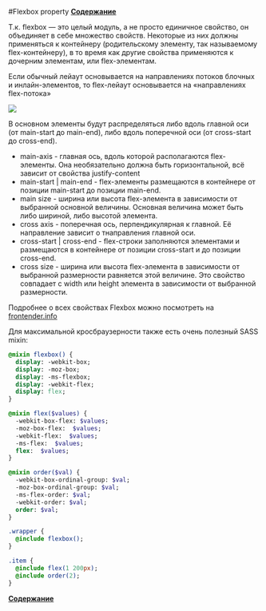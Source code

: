 #Flexbox property
**[Содержание](https://github.com/EvgeniyPolovniy/fron_end_book)**

Т.к. flexbox — это целый модуль, а не просто единичное свойство, он объединяет в себе множество свойств. Некоторые из них должны применяться к контейнеру (родительскому элементу, так называемому flex-контейнеру), в то время как другие свойства применяются к дочерним элементам, или flex-элементам.

Если обычный лейаут основывается на направлениях потоков блочных и инлайн-элементов, то flex-лейаут основывается на «направлениях flex-потока»

![](docs/flexbox.png)

В основном элементы будут распределяться либо вдоль главной оси (от main-start до main-end), либо вдоль поперечной оси (от cross-start до cross-end).

- main-axis - главная ось, вдоль которой располагаются flex-элементы. Oна необязательно должна быть горизонтальной, всё зависит от свойства justify-content
- main-start | main-end - flex-элементы размещаются в контейнере от позиции main-start до позиции main-end.
- main size - ширина или высота flex-элемента в зависимости от выбранной основной величины. Основная величина может быть либо шириной, либо высотой элемента.
- cross axis - поперечная ось, перпендикулярная к главной. Её направление зависит о тнаправления главной оси.
- cross-start | cross-end - flex-строки заполняются элементами и размещаются в контейнере от позиции cross-start и до позиции cross-end.
- cross size - ширина или высота flex-элемента в зависимости от выбранной размерности равняется этой величине. Это свойство совпадает с width или  height элемента в зависимости от выбранной размерности.
 
Подробнее о всех свойствах Flexbox можно посмотреть на [frontender.info](http://frontender.info/a-guide-to-flexbox/)

Для максимальной кросбраузерности также есть очень полезный SASS mixin:

```sass
@mixin flexbox() {
  display: -webkit-box;
  display: -moz-box;
  display: -ms-flexbox;
  display: -webkit-flex;
  display: flex;
}

@mixin flex($values) {
  -webkit-box-flex: $values;
  -moz-box-flex:  $values;
  -webkit-flex:  $values;
  -ms-flex:  $values;
  flex:  $values;
}

@mixin order($val) {
  -webkit-box-ordinal-group: $val;  
  -moz-box-ordinal-group: $val;     
  -ms-flex-order: $val;     
  -webkit-order: $val;  
  order: $val;
}

.wrapper {
  @include flexbox();
}

.item {
  @include flex(1 200px);
  @include order(2);
}
```

**[Содержание](https://github.com/EvgeniyPolovniy/fron_end_book)**